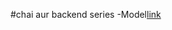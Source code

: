 #chai aur backend series
-Model[link](https://app.eraser.io/workspace/YtPqZ1VogxGy1jzIDkzj?origin=share)